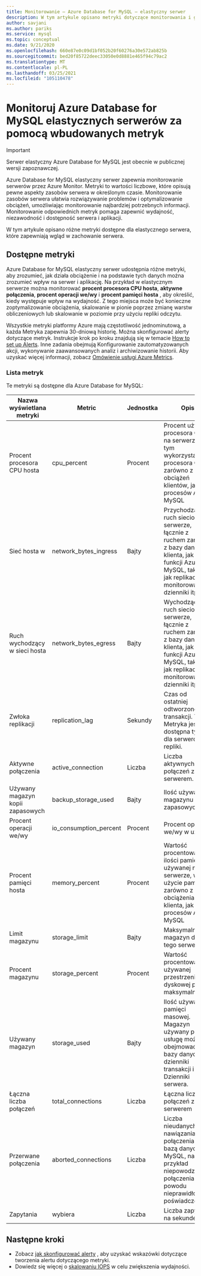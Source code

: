 ```yaml
---
title: Monitorowanie — Azure Database for MySQL — elastyczny serwer
description: W tym artykule opisano metryki dotyczące monitorowania i generowania alertów dla Azure Database for MySQL serwera elastycznego, w tym danych statystycznych dotyczących procesora, magazynu i połączeń.
author: savjani
ms.author: pariks
ms.service: mysql
ms.topic: conceptual
ms.date: 9/21/2020
ms.openlocfilehash: 660e87e0c09d1bf052b20f60276a30e572ab825b
ms.sourcegitcommit: bed20f85722deec33050e0d8881e465f94c79ac2
ms.translationtype: MT
ms.contentlocale: pl-PL
ms.lasthandoff: 03/25/2021
ms.locfileid: "105110478"
---
```

# <a name="monitor-azure-database-for-mysql-flexible-servers-with-built-in-metrics"></a>Monitoruj Azure Database for MySQL elastycznych serwerów za pomocą wbudowanych metryk

> [!IMPORTANT] 
> Serwer elastyczny Azure Database for MySQL jest obecnie w publicznej wersji zapoznawczej.

Azure Database for MySQL elastyczny serwer zapewnia monitorowanie serwerów przez Azure Monitor. Metryki to wartości liczbowe, które opisują pewne aspekty zasobów serwera w określonym czasie. Monitorowanie zasobów serwera ułatwia rozwiązywanie problemów i optymalizowanie obciążeń, umożliwiając monitorowanie najbardziej potrzebnych informacji. Monitorowanie odpowiednich metryk pomaga zapewnić wydajność, niezawodność i dostępność serwera i aplikacji.

W tym artykule opisano różne metryki dostępne dla elastycznego serwera, które zapewniają wgląd w zachowanie serwera.

## <a name="available-metrics"></a>Dostępne metryki

Azure Database for MySQL elastyczny serwer udostępnia różne metryki, aby zrozumieć, jak działa obciążenie i na podstawie tych danych można zrozumieć wpływ na serwer i aplikację. Na przykład w elastycznym serwerze można monitorować **procent procesora CPU hosta**, **aktywne połączenia**, **procent operacji we/wy** i **procent pamięci hosta** , aby określić, kiedy występuje wpływ na wydajność. Z tego miejsca może być konieczne zoptymalizowanie obciążenia, skalowanie w pionie poprzez zmianę warstw obliczeniowych lub skalowanie w poziomie przy użyciu repliki odczytu.

Wszystkie metryki platformy Azure mają częstotliwość jednominutową, a każda Metryka zapewnia 30-dniową historię. Można skonfigurować alerty dotyczące metryk. Instrukcje krok po kroku znajdują się w temacie [How to set up Alerts](./how-to-alert-on-metric.md). Inne zadania obejmują Konfigurowanie zautomatyzowanych akcji, wykonywanie zaawansowanych analiz i archiwizowanie historii. Aby uzyskać więcej informacji, zobacz [Omówienie usługi Azure Metrics](../../azure-monitor/data-platform.md).

### <a name="list-of-metrics"></a>Lista metryk
Te metryki są dostępne dla Azure Database for MySQL:

|Nazwa wyświetlana metryki|Metric|Jednostka|Opis|
|---|---|---|---|
|Procent procesora CPU hosta|cpu_percent|Procent|Procent użycia procesora CPU na serwerze, w tym wykorzystanie procesora CPU zarówno z obciążeń klientów, jak i procesów Azure MySQL|
|Sieć hosta w |network_bytes_ingress|Bajty|Przychodzący ruch sieciowy na serwerze, łącznie z ruchem zarówno z bazy danych klienta, jak i funkcji Azure MySQL, takich jak replikacja, monitorowanie, dzienniki itp.|
|Ruch wychodzący w sieci hosta|network_bytes_egress|Bajty|Wychodzący ruch sieciowy na serwerze, łącznie z ruchem zarówno z bazy danych klienta, jak i funkcji Azure MySQL, takich jak replikacja, monitorowanie, dzienniki itp.|
|Zwłoka replikacji|replication_lag|Sekundy|Czas od ostatniej odtworzonej transakcji. Ta Metryka jest dostępna tylko dla serwerów repliki.|
|Aktywne połączenia|active_connection|Liczba|Liczba aktywnych połączeń z serwerem.|
|Używany magazyn kopii zapasowych|backup_storage_used|Bajty|Ilość używanego magazynu kopii zapasowych.|
|Procent operacji we/wy|io_consumption_percent|Procent|Procent operacji we/wy w użyciu.|
|Procent pamięci hosta|memory_percent|Procent|Wartość procentowa ilości pamięci używanej na serwerze, w tym użycie pamięci zarówno z obciążenia klienta, jak i procesów Azure MySQL|
|Limit magazynu|storage_limit|Bajty|Maksymalny magazyn dla tego serwera.|
|Procent magazynu|storage_percent|Procent|Wartość procentowa używanej przestrzeni dyskowej poza maksymalną.|
|Używany magazyn|storage_used|Bajty|Ilość używanej pamięci masowej. Magazyn używany przez usługę może obejmować pliki bazy danych, dzienniki transakcji i Dzienniki serwera.|
|Łączna liczba połączeń|total_connections|Liczba|Łączna liczba połączeń z serwerem|
|Przerwane połączenia|aborted_connections|Liczba|Liczba nieudanych prób nawiązania połączenia z bazą danych MySQL, na przykład niepowodzenia połączenia z powodu nieprawidłowych poświadczeń.|
|Zapytania|wybiera|Liczba|Liczba zapytań na sekundę|

## <a name="next-steps"></a>Następne kroki
- Zobacz [jak skonfigurować alerty](./how-to-alert-on-metric.md) , aby uzyskać wskazówki dotyczące tworzenia alertu dotyczącego metryki.
- Dowiedz się więcej o [skalowaniu IOPS](./concepts/../concepts-compute-storage.md#iops) w celu zwiększenia wydajności.